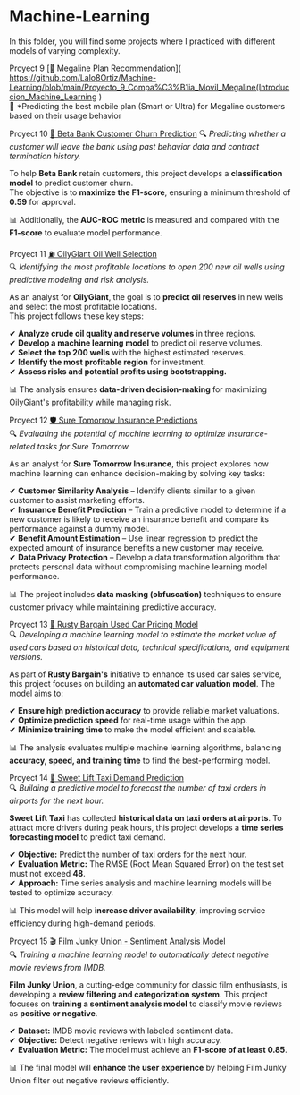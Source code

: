 # Machine-Learning
In this folder, you will find some projects where I practiced with different models of varying complexity.

Proyect 9 [📡 Megaline Plan Recommendation]( https://github.com/Lalo8Ortiz/Machine-Learning/blob/main/Proyecto_9_Compa%C3%B1ia_Movil_Megaline(Introduccion_Machine_Learning )  
🚀 *Predicting the best mobile plan (Smart or Ultra) for Megaline customers based on their usage behavior

Proyect 10 [🏦 Beta Bank Customer Churn Prediction](https://github.com/Lalo8Ortiz/Machine-Learning/blob/main/P10_Clientes_Beta_Bank_(aprendizaje_supervisado)_.ipynb)  
🔍 *Predicting whether a customer will leave the bank using past behavior data and contract termination history.*  

To help **Beta Bank** retain customers, this project develops a **classification model** to predict customer churn.  
The objective is to **maximize the F1-score**, ensuring a minimum threshold of **0.59** for approval.  

📊 Additionally, the **AUC-ROC metric** is measured and compared with the **F1-score** to evaluate model performance. 

Proyect 11 [⛽ OilyGiant Oil Well Selection]([OilyGiant/oil_well_model.ipynb](https://github.com/Lalo8Ortiz/Machine-Learning/blob/main/P11_Extraccion_de_pozos_Aprendizaje_automatico.ipynb))  
🔍 *Identifying the most profitable locations to open 200 new oil wells using predictive modeling and risk analysis.*  

As an analyst for **OilyGiant**, the goal is to **predict oil reserves** in new wells and select the most profitable locations.  
This project follows these key steps:  

✔ **Analyze crude oil quality and reserve volumes** in three regions.  
✔ **Develop a machine learning model** to predict oil reserve volumes.  
✔ **Select the top 200 wells** with the highest estimated reserves.  
✔ **Identify the most profitable region** for investment.  
✔ **Assess risks and potential profits using bootstrapping.**  

📊 The analysis ensures **data-driven decision-making** for maximizing OilyGiant's profitability while managing risk.  

Proyect 12 [🛡️ Sure Tomorrow Insurance Predictions](https://github.com/Lalo8Ortiz/Machine-Learning/blob/main/P12_Proyecto_Compa%C3%B1ia_de_seguros_Matrices_.ipynb)  
🔍 *Evaluating the potential of machine learning to optimize insurance-related tasks for Sure Tomorrow.*  

As an analyst for **Sure Tomorrow Insurance**, this project explores how machine learning can enhance decision-making by solving key tasks:  

✔ **Customer Similarity Analysis** – Identify clients similar to a given customer to assist marketing efforts.  
✔ **Insurance Benefit Prediction** – Train a predictive model to determine if a new customer is likely to receive an insurance benefit and compare its performance against a dummy model.  
✔ **Benefit Amount Estimation** – Use linear regression to predict the expected amount of insurance benefits a new customer may receive.  
✔ **Data Privacy Protection** – Develop a data transformation algorithm that protects personal data without compromising machine learning model performance.  

📊 The project includes **data masking (obfuscation)** techniques to ensure customer privacy while maintaining predictive accuracy.  

Proyect 13 [🚗 Rusty Bargain Used Car Pricing Model](https://github.com/Lalo8Ortiz/Machine-Learning/blob/main/P.13%20Proyecto%20compa%C3%B1ia%20Rusty%20Bargain%20es%20un%20servicio%20de%20venta%20de%20coches%20de%20segunda%20mano%20.ipynb)  
🔍 *Developing a machine learning model to estimate the market value of used cars based on historical data, technical specifications, and equipment versions.*  

As part of **Rusty Bargain's** initiative to enhance its used car sales service, this project focuses on building an **automated car valuation model**. The model aims to:  

✔ **Ensure high prediction accuracy** to provide reliable market valuations.  
✔ **Optimize prediction speed** for real-time usage within the app.  
✔ **Minimize training time** to make the model efficient and scalable.  

📊 The analysis evaluates multiple machine learning algorithms, balancing **accuracy, speed, and training time** to find the best-performing model.  

Proyect 14 [🚖 Sweet Lift Taxi Demand Prediction](https://github.com/Lalo8Ortiz/Machine-Learning/blob/main/P.13%20Proyecto%20compa%C3%B1ia%20Rusty%20Bargain%20es%20un%20servicio%20de%20venta%20de%20coches%20de%20segunda%20mano%20.ipynb)  
🔍 *Building a predictive model to forecast the number of taxi orders in airports for the next hour.*  

**Sweet Lift Taxi** has collected **historical data on taxi orders at airports**. To attract more drivers during peak hours, this project develops a **time series forecasting model** to predict taxi demand.  

✔ **Objective:** Predict the number of taxi orders for the next hour.  
✔ **Evaluation Metric:** The RMSE (Root Mean Squared Error) on the test set must not exceed **48**.  
✔ **Approach:** Time series analysis and machine learning models will be tested to optimize accuracy.  

📊 This model will help **increase driver availability**, improving service efficiency during high-demand periods.  

Proyect 15 [🎬 Film Junky Union - Sentiment Analysis Model]()  
🔍 *Training a machine learning model to automatically detect negative movie reviews from IMDB.*  

**Film Junky Union**, a cutting-edge community for classic film enthusiasts, is developing a **review filtering and categorization system**. This project focuses on **training a sentiment analysis model** to classify movie reviews as **positive or negative**.  

✔ **Dataset:** IMDB movie reviews with labeled sentiment data.  
✔ **Objective:** Detect negative reviews with high accuracy.  
✔ **Evaluation Metric:** The model must achieve an **F1-score of at least 0.85**.  

📊 The final model will **enhance the user experience** by helping Film Junky Union filter out negative reviews efficiently.  



